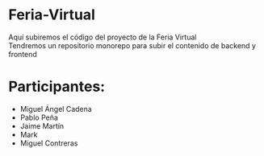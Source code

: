 # Feria-Virtual

Aquí subiremos el código del proyecto de la Feria Virtual  
Tendremos un repositorio monorepo para subir el contenido de backend y frontend

# Participantes:
- Miguel Ángel Cadena
- Pablo Peña
- Jaime Martín
- Mark
- Miguel Contreras
